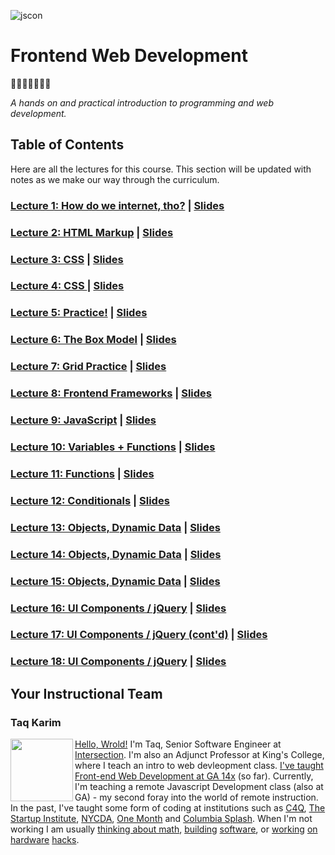 ![jscon](https://raw.githubusercontent.com/mottaquikarim/FEWDRemote/master/assets/fewdr.png)


# Frontend Web Development 
🎉🎈🎂🍾🎊🍻💃

*A hands on and practical introduction
 to programming and web development.*

## Table of Contents
Here are all the lectures for this course. This section will be updated with notes as we make our way through the curriculum.

        
### [Lecture 1: How do we internet, tho?](Lecture_1) | [Slides](https://mottaquikarim.github.io/rehearsal/public/stage.html?source=fbzqt)
        	
### [Lecture 2: HTML Markup](Lecture_2) | [Slides](https://mottaquikarim.github.io/rehearsal/public/stage.html?source=xsfhx)
        	
### [Lecture 3: CSS](Lecture_3) | [Slides](https://mottaquikarim.github.io/rehearsal/public/stage.html?source=1aaj79)
        	
### [Lecture 4: CSS ](Lecture_4) | [Slides](https://mottaquikarim.github.io/rehearsal/public/stage.html?source=yzaph)
        	
### [Lecture 5: Practice!](Lecture_5) | [Slides](https://mottaquikarim.github.io/rehearsal/public/stage.html?source=zkqb9)
        	
### [Lecture 6: The Box Model](Lecture_6) | [Slides](https://mottaquikarim.github.io/rehearsal/public/stage.html?source=ceyvp)
        	
### [Lecture 7: Grid Practice](Lecture_7) | [Slides](https://mottaquikarim.github.io/rehearsal/public/stage.html?source=iyqj9)
        	
### [Lecture 8: Frontend Frameworks](Lecture_8) | [Slides](https://mottaquikarim.github.io/rehearsal/public/stage.html?source=11f6ad)
        	
### [Lecture 9: JavaScript](Lecture_9) | [Slides](https://mottaquikarim.github.io/rehearsal/public/stage.html?source=q3xsl)
        	
### [Lecture 10: Variables + Functions](Lecture_10) | [Slides](https://mottaquikarim.github.io/rehearsal/public/stage.html?source=wnpg5)
        	
### [Lecture 11: Functions](Lecture_11) | [Slides](https://mottaquikarim.github.io/rehearsal/public/stage.html?source=137h3p)
        	
### [Lecture 12: Conditionals](Lecture_12) | [Slides](https://mottaquikarim.github.io/rehearsal/public/stage.html?source=1fpkt1)
        	
### [Lecture 13: Objects, Dynamic Data](Lecture_13) | [Slides](https://mottaquikarim.github.io/rehearsal/public/stage.html?source=mjc5x)
        	
### [Lecture 14: Objects, Dynamic Data](Lecture_14) | [Slides](https://mottaquikarim.github.io/rehearsal/public/stage.html?source=b83o5)
        	
### [Lecture 15: Objects, Dynamic Data](Lecture_15) | [Slides](https://mottaquikarim.github.io/rehearsal/public/stage.html?source=zmvh1)
        	
### [Lecture 16: UI Components / jQuery](Lecture_16) | [Slides](https://mottaquikarim.github.io/rehearsal/public/stage.html?source=ch41h)
        	
### [Lecture 17: UI Components / jQuery (cont'd)](Lecture_17) | [Slides](https://mottaquikarim.github.io/rehearsal/public/stage.html?source=10vvud)
        	
### [Lecture 18: UI Components / jQuery](Lecture_18) | [Slides](https://mottaquikarim.github.io/rehearsal/public/stage.html?source=jmbat)
        	
## Your Instructional Team

### Taq Karim
<img src="https://github.com/mottaquikarim/FEWDRemote/blob/master/assets/Image-1-1.jpg?raw=true" style="width: 100px; height: auto;" width="100" align="left"> 

[Hello, Wrold!](https://medium.com/@the_taqquikarim/console-log-hello-wrold-3e3abeb44396) I'm Taq, Senior Software Engineer at [Intersection](https://twitter.com/intersection_co). I'm also an Adjunct Professor at King's College, where I teach an intro to web devleopment class. [I've taught Front-end Web Development at GA 14x](https://medium.com/@the_taqquikarim/10-lessons-learned-from-100-weeks-of-teaching-fewd-12c43db14f6b) (so far). Currently, I'm teaching a remote Javascript Development class (also at GA) - my second foray into the world of remote instruction. In the past, I've taught some form of coding at institutions such as [C4Q](https://www.c4q.nyc/), [The Startup Institute](https://www.startupinstitute.com/), [NYCDA](https://nycda.com/), [One Month](https://onemonth.com/) and [Columbia Splash](https://columbia.learningu.org/). When I'm not working I am usually [thinking about math](https://medium.com/math-musings/why-does-25-25-2-2-1-100-25-an-explanation-6c7e7b283d41), [building](https://medium.com/@the_taqquikarim/a-technique-for-saving-content-from-a-data-text-html-uri-10f045a8876d) [software](https://medium.com/@the_taqquikarim/introducing-bonfire-2c0e437895e2), or [working](https://photos.app.goo.gl/w1crzgI7DqCgGR373) [on](https://photos.app.goo.gl/EaFkp5SmyO0opkg32) [hardware](https://photos.app.goo.gl/tvxPl2zbIMl7FEnK2) [hacks](https://www.instagram.com/p/8rARZNND_t/?taken-by=taqqui.karim).

